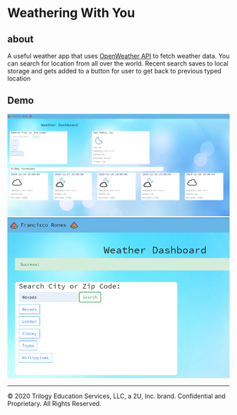 # Weathering With You

## about

A useful weather app that uses [OpenWeather API](https://openweathermap.org/api) to fetch weather data.
You can search for location from all over the world. 
Recent search saves to local storage and gets added to a button for user to get back to previous typed location

## Demo


<img src="./Assets/images/Weathering With You.PNG">
<img src="./Assets/images/Recent search.PNG">


- - -
© 2020 Trilogy Education Services, LLC, a 2U, Inc. brand. Confidential and Proprietary. All Rights Reserved.
